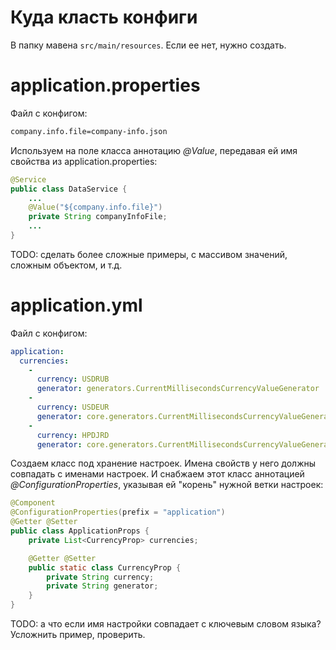 # Куда класть конфиги

В папку мавена `src/main/resources`. Если ее нет, нужно создать.

# application.properties

Файл с конфигом:

```xml
company.info.file=company-info.json
```

Используем на поле класса аннотацию *@Value*, передавая ей имя свойства из application.properties:

```java
@Service
public class DataService {
    ...
    @Value("${company.info.file}")
    private String companyInfoFile;
    ...
}
```

TODO: сделать более сложные примеры, с массивом значений, сложным объектом, и т.д.

# application.yml

Файл с конфигом:

```yaml
application:
  currencies:
    -
      currency: USDRUB
      generator: generators.CurrentMillisecondsCurrencyValueGenerator
    -
      currency: USDEUR
      generator: core.generators.CurrentMillisecondsCurrencyValueGenerator
    -
      currency: HPDJRD
      generator: core.generators.CurrentMillisecondsCurrencyValueGenerator

```

Создаем класс под хранение настроек. Имена свойств у него должны совпадать с именами настроек. И снабжаем этот класс аннотацией *@ConfigurationProperties*, указывая ей "корень" нужной ветки настроек:

```java
@Component
@ConfigurationProperties(prefix = "application")
@Getter @Setter
public class ApplicationProps {
    private List<CurrencyProp> currencies;

    @Getter @Setter
    public static class CurrencyProp {
        private String currency;
        private String generator;
    }
}
```

TODO: а что если имя настройки совпадает с ключевым словом языка? Усложнить пример, проверить.